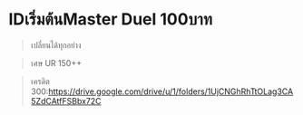# IDเริ่มต้นMaster Duel 100บาท

> เปลี่ยนได้ทุกอย่าง

> เศษ UR 150++

> เครดิต 300:https://drive.google.com/drive/u/1/folders/1UjCNGhRhTtOLag3CA5ZdCAtfFSBbx72C


